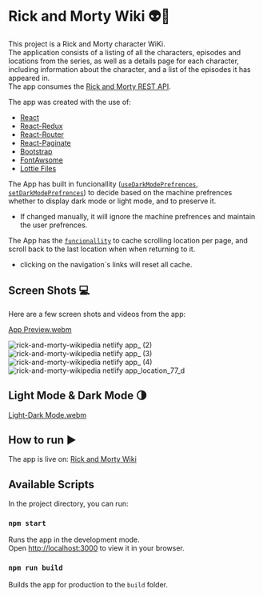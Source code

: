 # Rick and Morty Wiki 👽🧪

This project is a Rick and Morty character WiKi.\
The application consists of a listing of all the characters, episodes and locations from the series, as well as a details page for each character, including information about the character, and a list of the episodes it has appeared in.\
The app consumes the [Rick and Morty REST API](https://rickandmortyapi.com/).

The app was created with the use of:

- [React](https://reactjs.org/)
- [React-Redux](https://react-redux.js.org/)
- [React-Router](https://reactrouter.com/)
- [React-Paginate](https://www.npmjs.com/package/react-paginate)
- [Bootstrap](https://getbootstrap.com/)
- [FontAwsome](https://fontawesome.com/)
- [Lottie Files](https://lottiefiles.com/)


The App has built in funcionallity ([`useDarkModePrefrences`](src/hooks/useDarkModePrefrences.js), [`setDarkModePrefrences`](src/utils/setDarkModePrefrences.js)) to decide based on the machine prefrences whether to display dark mode or light mode, and to preserve it.
* If changed manually, it will ignore the machine prefrences and maintain the user prefrences.

The App has the [`funcionallity`](src/hooks/useScrollCache.js) to cache scrolling location per page, and scroll back to the last location when when returning to it.
* clicking on the navigation`s links will reset all cache. 

## Screen Shots 💻

Here are a few screen shots and videos from the app:

[App Preview.webm](https://user-images.githubusercontent.com/97041347/183472003-97ced014-8111-452e-94ae-b85d22ebe7da.webm)

![rick-and-morty-wikipedia netlify app_ (2)](https://user-images.githubusercontent.com/97041347/183468690-9306ca65-5c66-48a4-ba07-1ade509167c1.png)
![rick-and-morty-wikipedia netlify app_ (3)](https://user-images.githubusercontent.com/97041347/183468694-959535b0-12a4-45ad-abdc-7b6e51c27958.png)
![rick-and-morty-wikipedia netlify app_ (4)](https://user-images.githubusercontent.com/97041347/183468697-83b2157e-6b08-40ce-836c-accfea3b65bd.png)
![rick-and-morty-wikipedia netlify app_location_77_d](https://user-images.githubusercontent.com/97041347/183468670-82cc6dbe-5d2e-4edc-b47c-f9da3ecf3635.png)

## Light Mode & Dark Mode 🌗

[Light-Dark Mode.webm](https://user-images.githubusercontent.com/97041347/183472454-1f14de10-3412-45ad-b9b7-561c4efd8591.webm)

## How to run ▶️

The app is live on: [Rick and Morty Wiki](https://rick-and-morty-wikipedia.netlify.app/)

## Available Scripts

In the project directory, you can run:

### `npm start`

Runs the app in the development mode.\
Open [http://localhost:3000](http://localhost:3000) to view it in your browser.

### `npm run build`

Builds the app for production to the `build` folder.


